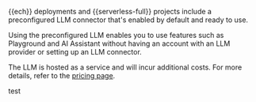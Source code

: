 {{ech}} deployments and {{serverless-full}} projects include a preconfigured LLM connector that's enabled by default and ready to use.

Using the preconfigured LLM enables you to use features such as Playground and AI Assistant without having an account with an LLM provider or setting up an LLM connector.

The LLM is hosted as a service and will incur additional costs.
For more details, refer to the [pricing page](https://www.elastic.co/pricing).

test